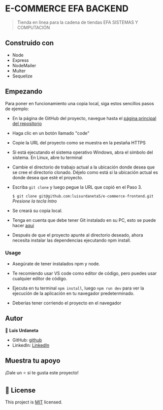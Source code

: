 # E-COMMERCE EFA BACKEND

> Tienda en linea para la cadena de tiendas EFA SISTEMAS Y COMPUTACIÓN

## Construido con

-   Node
-   Express
-   NodeMailer
-   Multer
-   Sequelize

<!-- ## Image Preview
![Screenshot Main Page](./src/assets/images/capture.png)

## :star: [Live Demo](https://stellar-palmier-168a1c.netlify.app) :star: -->

## Empezando

Para poner en funcionamiento una copia local, siga estos sencillos pasos de ejemplo:

-   En la página de GitHub del proyecto, navegue hasta el [página principal del repositorio](https://github.com/luisurdaneta5/e-commerce-backend)

-   Haga clic en un botón llamado "code"

-   Copie la URL del proyecto como se muestra en la pestaña HTTPS

-   Si está ejecutando el sistema operativo Windows, abra el símbolo del sistema. En Linux, abre tu terminal

-   Cambie el directorio de trabajo actual a la ubicación donde desea que se cree el directorio clonado.
    Déjelo como está si la ubicación actual es donde desea que esté el proyecto.

-   Escriba `git clone` y luego pegue la URL que copió en el Paso 3.<br>

    `$ git clone git@github.com:luisurdaneta5/e-commerce-frontend.git` <em>Presione la tecla Intro</em><br>

-   Se creará su copia local.

-   Tenga en cuenta que debe tener Git instalado en su PC, esto se puede hacer [aquí](https://gist.github.com/derhuerst/1b15ff4652a867391f03)

-   Después de que el proyecto apunte al directorio deseado, ahora necesita instalar las dependencias ejecutando npm install.

### Usage

-   Asegúrate de tener instalados npm y node.

-   Te recomiendo usar VS code como editor de código, pero puedes usar cualquier editor de código.

-   Ejecuta en tu terminal `npm install`, luego `npm run dev` para ver la ejecución de la aplicación en tu navegador predeterminado.

-   Deberías tener corriendo el proyecto en el navegador

## Autor

👤 **Luis Urdaneta**

-   GitHub: [github](https://github.com/luisurdaneta5)
-   LinkedIn: [LinkedIn](https://www.linkedin.com/in/luisurdaneta5/)

## Muestra tu apoyo

¡Dale un ⭐️ si te gusta este proyecto!

## 📝 License

This project is [MIT](lic.url) licensed.

